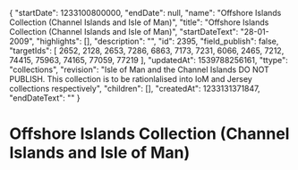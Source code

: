 {
  "startDate": 1233100800000, 
  "endDate": null, 
  "name": "Offshore Islands Collection (Channel Islands and Isle of Man)", 
  "title": "Offshore Islands Collection (Channel Islands and Isle of Man)", 
  "startDateText": "28-01-2009", 
  "highlights": [], 
  "description": "", 
  "id": 2395, 
  "field_publish": false, 
  "targetIds": [
    2652, 
    2128, 
    2653, 
    7286, 
    6863, 
    7173, 
    7231, 
    6066, 
    2465, 
    7212, 
    74415, 
    75963, 
    74165, 
    77059, 
    77219
  ], 
  "updatedAt": 1539788256161, 
  "ttype": "collections", 
  "revision": "Isle of Man and the Channel Islands DO NOT PUBLISH. This collection is to be rationlalised into IoM and Jersey collections respectively", 
  "children": [], 
  "createdAt": 1233131371847, 
  "endDateText": ""
}

# Offshore Islands Collection (Channel Islands and Isle of Man)

